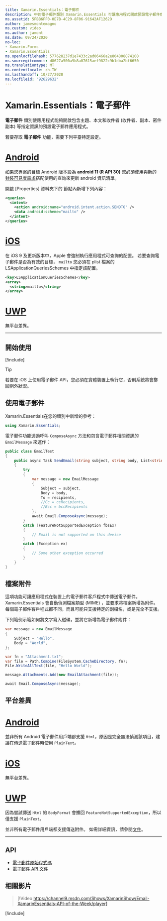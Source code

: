 ```yaml
---
title: Xamarin.Essentials：電子郵件
description: 中的電子郵件類別 Xamarin.Essentials 可讓應用程式開啟預設電子郵件應用程式，其中包含指定的資訊，包括 [主旨]、[內文] 和 [收件者] (收件者、副本) 。
ms.assetid: 5FBB6FF0-0E7B-4C29-8F06-91642AF12629
author: jamesmontemagno
ms.custom: video
ms.author: jamont
ms.date: 09/24/2020
no-loc:
- Xamarin.Forms
- Xamarin.Essentials
ms.openlocfilehash: 577628237d1e7433c2ad06466a2e804808874108
ms.sourcegitcommit: d8627a500a9b8a07615aef9822c9b1dba2bf6650
ms.translationtype: MT
ms.contentlocale: zh-TW
ms.lasthandoff: 10/27/2020
ms.locfileid: "92629632"
---
```

# <a name="no-locxamarinessentials-email"></a>Xamarin.Essentials：電子郵件

**電子郵件** 類別使應用程式能夠開啟包含主題、本文和收件者 (收件者、副本、密件副本) 等指定資訊的預設電子郵件應用程式。

若要存取 **電子郵件** 功能，需要下列平臺特定設定。

# <a name="android"></a>[Android](#tab/android)

如果您專案的目標 Android 版本設為 **android 11 (R API 30)** 您必須使用與新的 [封裝可見度需求](https://developer.android.com/preview/privacy/package-visibility)搭配使用的查詢來更新 android 資訊清單。

開啟 [Properties]  資料夾下的  節點內新增下列內容：

```xml
<queries>
  <intent>
    <action android:name="android.intent.action.SENDTO" />
    <data android:scheme="mailto" />
  </intent>
</queries>
```

# <a name="ios"></a>[iOS](#tab/ios)

在 iOS 9 及更新版本中，Apple 會強制執行應用程式可查詢的配置。 若要查詢電子郵件是否為有效的目標， `mailto` 您必須在 plist 檔案的 LSApplicationQueriesSchemes 中指定該配置。

```xml
<key>LSApplicationQueriesSchemes</key>
<array>
  <string>mailto</string>
</array>
```

# <a name="uwp"></a>[UWP](#tab/uwp)

無平台差異。

-----

## <a name="get-started"></a>開始使用

[!include[](~/essentials/includes/get-started.md)]

> [!TIP]
> 若要在 iOS 上使用電子郵件 API，您必須在實體裝置上執行它，否則系統將會擲回例外狀況。

## <a name="using-email"></a>使用電子郵件

Xamarin.Essentials在您的類別中新增的參考：

```csharp
using Xamarin.Essentials;
```

電子郵件功能透過呼叫 `ComposeAsync` 方法和包含電子郵件相關資訊的 `EmailMessage` 來運作：

```csharp
public class EmailTest
{
    public async Task SendEmail(string subject, string body, List<string> recipients)
    {
        try
        {
            var message = new EmailMessage
            {
                Subject = subject,
                Body = body,
                To = recipients,
                //Cc = ccRecipients,
                //Bcc = bccRecipients
            };
            await Email.ComposeAsync(message);
        }
        catch (FeatureNotSupportedException fbsEx)
        {
            // Email is not supported on this device
        }
        catch (Exception ex)
        {
            // Some other exception occurred
        }
    }
}
```

## <a name="file-attachments"></a>檔案附件

這項功能可讓應用程式在裝置上的電子郵件客戶程式中傳送電子郵件。 Xamarin.Essentials 會自動偵測檔案類型 (MIME) ，並要求將檔案新增為附件。 每個電子郵件客戶程式都不同，而且可能只支援特定的副檔名，或是完全不支援。

下列範例示範如何將文字寫入磁碟，並將它新增為電子郵件附件：

```csharp
var message = new EmailMessage
{
    Subject = "Hello",
    Body = "World",
};

var fn = "Attachment.txt";
var file = Path.Combine(FileSystem.CacheDirectory, fn);
File.WriteAllText(file, "Hello World");

message.Attachments.Add(new EmailAttachment(file));

await Email.ComposeAsync(message);
```

## <a name="platform-differences"></a>平台差異

# <a name="android"></a>[Android](#tab/android)

並非所有 Android 電子郵件用戶端都支援 `Html`，原因是完全無法偵測該項目，建議在傳送電子郵件時使用 `PlainText`。

# <a name="ios"></a>[iOS](#tab/ios)

無平台差異。

# <a name="uwp"></a>[UWP](#tab/uwp)

因為嘗試傳送 `Html` 的 `BodyFormat` 會擲回 `FeatureNotSupportedException`，所以僅支援 `PlainText`。

並非所有電子郵件用戶端都支援傳送附件。 如需詳細資訊，請參閱[文件](/windows/uwp/contacts-and-calendar/sending-email)。

-----

## <a name="api"></a>API

- [電子郵件原始程式碼](https://github.com/xamarin/Essentials/tree/main/Xamarin.Essentials/Email)
- [電子郵件 API 文件](xref:Xamarin.Essentials.Email)

## <a name="related-video"></a>相關影片

> [!Video https://channel9.msdn.com/Shows/XamarinShow/Email-XamarinEssentials-API-of-the-Week/player]

[!include[](~/essentials/includes/xamarin-show-essentials.md)]
